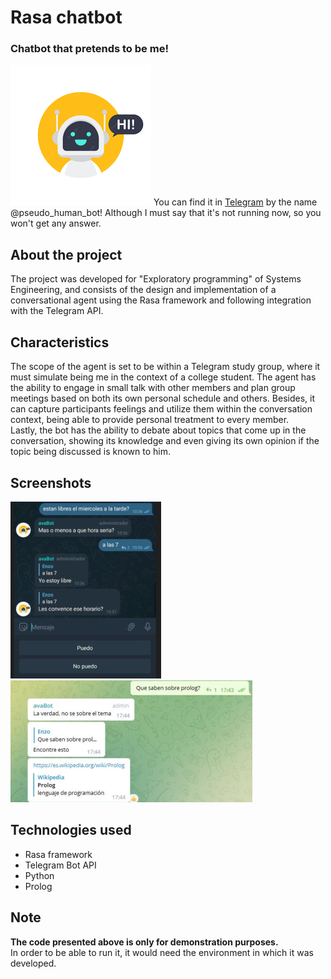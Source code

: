 # Rasa chatbot
### Chatbot that pretends to be me!
<img src="https://github.com/enzoavalos/personal-chatbot/blob/main/screenshots/profile-pic.png">
You can find it in <a href="https://telegram.org">Telegram</a> by the name @pseudo_human_bot!   
Although I must say that it's not running now, so you won't get any answer.

## About the project
The project was developed for "Exploratory programming" of Systems Engineering, and consists of the design and implementation of a conversational agent using the Rasa framework and following integration with the Telegram API.

## Characteristics
The scope of the agent is set to be within a Telegram study group, where it must simulate being me in the context of a college student. The agent has the ability to engage in small talk with other members and plan group meetings based on both its own personal schedule and others. Besides, it can capture participants feelings and utilize them within the conversation context, being able to provide personal treatment to every member.   
Lastly, the bot has the ability to debate about topics that come up in the conversation, showing its knowledge and even giving its own opinion if the topic being discussed is known to him.

## Screenshots
<img src="https://github.com/enzoavalos/personal-chatbot/blob/main/screenshots/meeting-planning.png"> <img src="https://github.com/enzoavalos/personal-chatbot/blob/main/screenshots/share-knowledge.png">

## Technologies used
- Rasa framework
- Telegram Bot API
- Python
- Prolog

## Note
**The code presented above is only for demonstration purposes.**   
In order to be able to run it, it would need the environment in which it was developed.
